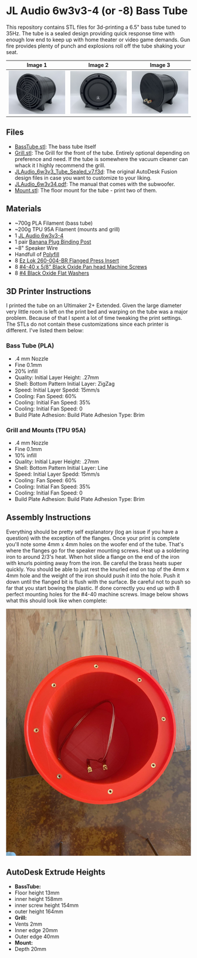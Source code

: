 # JL Audio 6w3v3-4 (or -8) Bass Tube

This repository contains STL files for 3d-printing a 6.5" bass tube tuned to 35Hz. The tube is a sealed design providing quick response time with enough low end to keep up with home theater or video game demands. Gun fire provides plenty of punch and explosions roll off the tube shaking your seat.

Image 1                                          |  Image 2                                          |   Image 3
:-----------------------------------------------:|:-------------------------------------------------:|:-------------------------:
![Bass Tube 1](media/tube1.jpg)  |  ![Bass Tube 2](media/tube2.jpg)  |  ![Bass Tube 3](media/tube3.jpg)

## Files

- [BassTube.stl](media/designs/BassTube.stl): The bass tube itself
- [Grill.stl](media/designs/Grill.stl): The Grill for the front of the tube. Entirely optional depending on preference and need. If the tube is somewhere the vacuum cleaner can whack it I highly recommend the grill.
- [JLAudio_6w3v3_Tube_Sealed_v7.f3d](media/designs/JLAudio_6w3v3_Tube_Sealed_v7.f3d): The original AutoDesk Fusion design files in case you want to customize to your liking.
- [JLAudio_6w3v34.pdf](media/JLAudio_6w3v34.pdf): The manual that comes with the subwoofer.
- [Mount.stl](media/designs/Mount.stl): The floor mount for the tube - print two of them.

## Materials

- ~700g PLA Filament (bass tube)
- ~200g TPU 95A Filament (mounts and grill)
- 1 [JL Audio 6w3v3-4](https://www.crutchfield.com/p_1366W3V34/JL-Audio-6W3v3-4.html?awcp=1t1&awcr=189628602181&awdv=c&awkw=6w3v34&awmt=p&awnw=g&awug=9031329&gclid=EAIaIQobChMIhf7kgbDu4gIVlcJkCh1tGwu2EAAYASAAEgLclPD_BwE)
- 1 pair [Banana Plug Binding Post](https://www.amazon.com/gp/product/B076JBS2K2/ref=ppx_yo_dt_b_asin_title_o01_s00?ie=UTF8&psc=1)
- ~8" Speaker Wire
- Handfull of [Polyfill](https://www.amazon.com/Fairfield-PF16B-Poly-Fil-Premium-Polyester/dp/B006I04VLU/ref=sr_1_2?keywords=speaker+polyfill&qid=1560701273&s=gateway&sr=8-2)
- 8 [Ez Lok 260-004-BR Flanged Press Insert](https://www.amazon.com/gp/product/B06XGX13CQ/ref=ppx_yo_dt_b_asin_title_o00_s00?ie=UTF8&psc=1)
- 8 [#4-40 x 5/8" Black Oxide Pan head Machine Screws](https://www.boltdepot.com/Product-Details.aspx?product=21977)
- 8 [#4 Black Oxide Flat Washers](https://www.boltdepot.com/Product-Details.aspx?product=22036)

## 3D Printer Instructions

I printed the tube on an Ultimaker 2+ Extended. Given the large diameter very little room is left on the print bed and warping on the tube was a major problem. Because of that I spent a lot of time tweaking the print settings. The STLs do not contain these customizations since each printer is different. I've listed them below:

### Bass Tube (PLA)

- .4 mm Nozzle
- Fine 0.1mm
- 20% infill
- Quality: Initial Layer Height: .27mm
- Shell: Bottom Pattern Initial Layer: ZigZag
- Speed: Initial Layer Spedd: 15mm/s
- Cooling: Fan Speed: 60%
- Cooling: Initial Fan Speed: 35%
- Cooling: Initial Fan Speed: 0
- Build Plate Adhesion: Build Plate Adhesion Type: Brim

### Grill and Mounts (TPU 95A)

- .4 mm Nozzle
- Fine 0.1mm
- 10% infill
- Quality: Initial Layer Height: .27mm
- Shell: Bottom Pattern Initial Layer: Line
- Speed: Initial Layer Spedd: 15mm/s
- Cooling: Fan Speed: 60%
- Cooling: Initial Fan Speed: 35%
- Cooling: Initial Fan Speed: 0
- Build Plate Adhesion: Build Plate Adhesion Type: Brim

## Assembly Instructions

Everything should be pretty self explanatory (log an issue if you have a question) with the exception of the flanges. Once your print is complete you'll note some 4mm x 4mm holes on the woofer end of the tube. That's where the flanges go for the speaker mounting screws. Heat up a soldering iron to around 2/3's heat. When hot slide a flange on the end of the iron with knurls pointing away from the iron. Be careful the brass heats super quickly. You should be able to just rest the knurled end on top of the 4mm x 4mm hole and the weight of the iron should push it into the hole. Push it down until the flanged bit is flush with the surface. Be careful not to push so far that you start bowing the plastic. If done correctly you end up with 8 perfect mounting holes for the #4-40 machine screws. Image below shows what this should look like when complete:

![Bass Tube Flanges](media/flanges.jpg)

## AutoDesk Extrude Heights

- **BassTube:**
- Floor height 		13mm
- inner height 		158mm
- inner screw height	154mm
- outer height 		164mm
- **Grill:**
- Vents			2mm
- Inner edge		20mm
- Outer edge		40mm
- **Mount:**
- Depth			20mm
